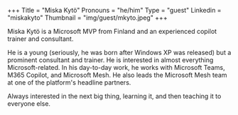 +++
Title = "Miska Kytö"
Pronouns = "he/him"
Type = "guest"
Linkedin = "miskakyto"
Thumbnail = "img/guest/mkyto.jpeg"
+++

Miska Kytö is a Microsoft MVP from Finland and an experienced copilot trainer and consultant.

He is a young (seriously, he was born after Windows XP was released) but a prominent consultant and trainer. He is interested in almost everything Microsoft-related. In his day-to-day work, he works with Microsoft Teams, M365 Copilot, and Microsoft Mesh. He also leads the Microsoft Mesh team at one of the platform's headline partners.

Always interested in the next big thing, learning it, and then teaching it to everyone else.